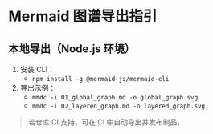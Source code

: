 # Mermaid 图谱导出指引

## 本地导出（Node.js 环境）

1. 安装 CLI：
   - `npm install -g @mermaid-js/mermaid-cli`
2. 导出示例：
   - `mmdc -i 01_global_graph.md -o global_graph.svg`
   - `mmdc -i 02_layered_graph.md -o layered_graph.svg`

> 若仓库 CI 支持，可在 CI 中自动导出并发布制品。
